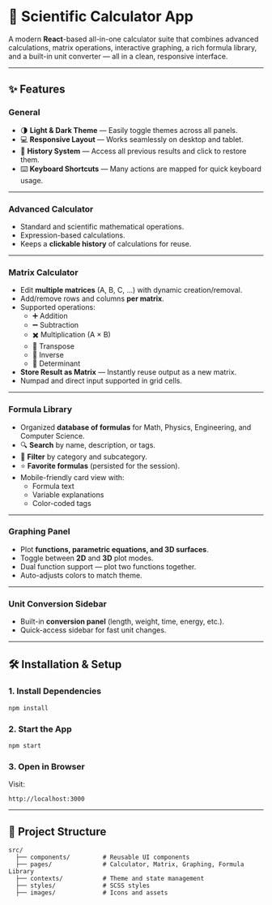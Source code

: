 # 🧮 Scientific Calculator App

A modern **React**-based all-in-one calculator suite that combines advanced calculations, matrix operations, interactive graphing, a rich formula library, and a built-in unit converter — all in a clean, responsive interface.

---

## ✨ Features

### **General**
- 🌗 **Light & Dark Theme** — Easily toggle themes across all panels.
- 💻 **Responsive Layout** — Works seamlessly on desktop and tablet.
- 📜 **History System** — Access all previous results and click to restore them.
- ⌨️ **Keyboard Shortcuts** — Many actions are mapped for quick keyboard usage.

---

### **Advanced Calculator**
- Standard and scientific mathematical operations.
- Expression-based calculations.
- Keeps a **clickable history** of calculations for reuse.

---

### **Matrix Calculator**
- Edit **multiple matrices** (A, B, C, …) with dynamic creation/removal.
- Add/remove rows and columns **per matrix**.
- Supported operations:
  - ➕ Addition
  - ➖ Subtraction
  - ✖️ Multiplication (A × B)
  - 🔄 Transpose
  - 🔄 Inverse
  - 📐 Determinant
- **Store Result as Matrix** — Instantly reuse output as a new matrix.
- Numpad and direct input supported in grid cells.

---

### **Formula Library**
- Organized **database of formulas** for Math, Physics, Engineering, and Computer Science.
- 🔍 **Search** by name, description, or tags.
- 📂 **Filter** by category and subcategory.
- ⭐ **Favorite formulas** (persisted for the session).
- Mobile-friendly card view with:
  - Formula text
  - Variable explanations
  - Color-coded tags

---

### **Graphing Panel**
- Plot **functions, parametric equations, and 3D surfaces**.
- Toggle between **2D** and **3D** plot modes.
- Dual function support — plot two functions together.
- Auto-adjusts colors to match theme.

---

### **Unit Conversion Sidebar**
- Built-in **conversion panel** (length, weight, time, energy, etc.).
- Quick-access sidebar for fast unit changes.

---

## 🛠 Installation & Setup

### **1. Install Dependencies**
```bash
npm install
```

### **2. Start the App**
```bash
npm start
```

### **3. Open in Browser**
Visit:
```
http://localhost:3000
```

---

## 📂 Project Structure
```
src/
  ├── components/         # Reusable UI components
  ├── pages/              # Calculator, Matrix, Graphing, Formula Library
  ├── contexts/           # Theme and state management
  ├── styles/             # SCSS styles
  ├── images/             # Icons and assets
```
